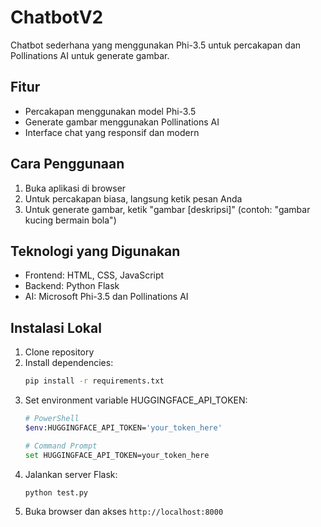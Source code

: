 # ChatbotV2

Chatbot sederhana yang menggunakan Phi-3.5 untuk percakapan dan Pollinations AI untuk generate gambar.

## Fitur

- Percakapan menggunakan model Phi-3.5
- Generate gambar menggunakan Pollinations AI
- Interface chat yang responsif dan modern

## Cara Penggunaan

1. Buka aplikasi di browser
2. Untuk percakapan biasa, langsung ketik pesan Anda
3. Untuk generate gambar, ketik "gambar [deskripsi]" (contoh: "gambar kucing bermain bola")

## Teknologi yang Digunakan

- Frontend: HTML, CSS, JavaScript
- Backend: Python Flask
- AI: Microsoft Phi-3.5 dan Pollinations AI

## Instalasi Lokal

1. Clone repository
2. Install dependencies:
   ```bash
   pip install -r requirements.txt
   ```
3. Set environment variable HUGGINGFACE_API_TOKEN:
   ```bash
   # PowerShell
   $env:HUGGINGFACE_API_TOKEN='your_token_here'
   
   # Command Prompt
   set HUGGINGFACE_API_TOKEN=your_token_here
   ```
4. Jalankan server Flask:
   ```bash
   python test.py
   ```
5. Buka browser dan akses `http://localhost:8000`

